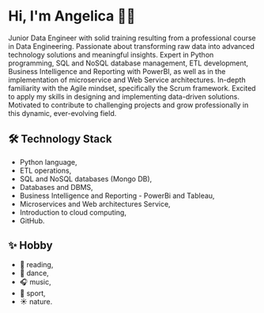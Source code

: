 # Hi, I'm Angelica 👋🌸
Junior Data Engineer with solid training resulting from a professional course in Data Engineering. Passionate about transforming raw data into advanced technology solutions and meaningful insights. Expert in Python programming, SQL and NoSQL database management, ETL development, Business Intelligence and Reporting with PowerBI, as well as in the implementation of microservice and Web Service architectures. In-depth familiarity with the Agile mindset, specifically the Scrum framework. Excited to apply my skills in designing and implementing data-driven solutions. Motivated to contribute to challenging projects and grow professionally in this dynamic, ever-evolving field. 

## 🛠 Technology Stack
* Python language,
* ETL operations,
* SQL and NoSQL databases (Mongo DB),
* Databases and DBMS,
* Business Intelligence and Reporting -
PowerBi and Tableau,
* Microservices and Web architectures
Service,
* Introduction to cloud computing,
* GitHub.

## ✨ Hobby
* 📕  reading,
* 💃  dance,
* 🎧  music,
* 🚴  sport,
* ☀️  nature.
